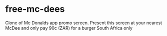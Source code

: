 # free-mc-dees
Clone of Mc Donalds app promo screen. Present this screen at your nearest McDee and only pay 90c (ZAR) for a burger  South Africa only
